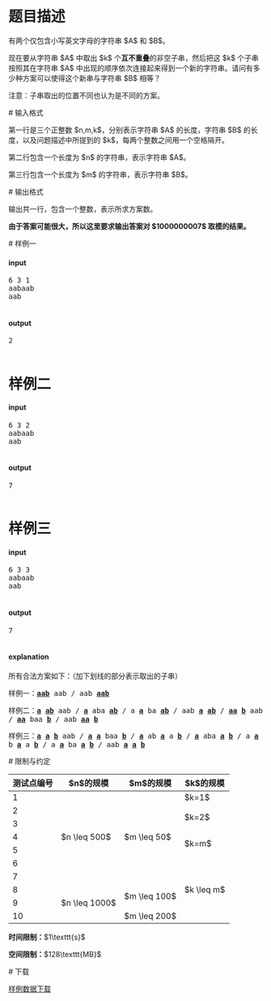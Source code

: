 # 题目描述

<p>有两个仅包含小写英文字母的字符串 $A$ 和 $B$。</p>
<p>现在要从字符串 $A$ 中取出 $k$ 个<strong>互不重叠</strong>的非空子串，然后把这 $k$ 个子串按照其在字符串 $A$ 中出现的顺序依次连接起来得到一个新的字符串。请问有多少种方案可以使得这个新串与字符串 $B$ 相等？</p>
<p>注意：子串取出的位置不同也认为是不同的方案。</p>
# 输入格式


<p>第一行是三个正整数 $n,m,k$，分别表示字符串 $A$ 的长度，字符串 $B$ 的长度，以及问题描述中所提到的 $k$，每两个整数之间用一个空格隔开。</p>
<p>第二行包含一个长度为 $n$ 的字符串，表示字符串 $A$。</p>
<p>第三行包含一个长度为 $m$ 的字符串，表示字符串 $B$。</p>
# 输出格式


<p>输出共一行，包含一个整数，表示所求方案数。 </p>
<p><strong>由于答案可能很大，所以这里要求输出答案对 $1000000007$ 取模的结果。</strong></p>
# 样例一


<h4>input</h4>
<pre>6 3 1
aabaab
aab

</pre>

<h4>output</h4>
<pre>2

</pre>

# 样例二


<h4>input</h4>
<pre>6 3 2
aabaab
aab

</pre>

<h4>output</h4>
<pre>7

</pre>

# 样例三


<h4>input</h4>
<pre>6 3 3
aabaab
aab

</pre>

<h4>output</h4>
<pre>7

</pre>

<h4>explanation</h4>
<p>所有合法方案如下：（加下划线的部分表示取出的子串）</p>
<p>样例一：<samp><strong><u>aab</u></strong> aab / aab <strong><u>aab</u></strong></samp></p>
<p>样例二：<samp><strong><u>a</u> <u>ab</u></strong> aab / <strong><u>a</u></strong> aba <strong><u>ab</u></strong> / a <strong><u>a</u></strong> ba <strong><u>ab</u></strong> / aab <strong><u>a</u> <u>ab</u></strong> / <strong><u>aa</u> <u>b</u></strong> aab / <strong><u>aa</u></strong> baa <strong><u>b</u></strong> / aab <strong><u>aa</u> <u>b</u></strong></samp></p>
<p>样例三：<samp><strong><u>a</u> <u>a</u> <u>b</u></strong> aab / <strong><u>a</u> <u>a</u></strong> baa <strong><u>b</u></strong> / <strong><u>a</u></strong> ab <strong><u>a</u></strong> a <strong><u>b</u></strong> / <strong><u>a</u></strong> aba <strong><u>a</u> <u>b</u></strong> / a <strong><u>a</u></strong> b <strong><u>a</u></strong> a <strong><u>b</u></strong> / a <strong><u>a</u></strong> ba <strong><u>a</u> <u>b</u></strong> / aab <strong><u>a</u> <u>a</u> <u>b</u></strong></samp></p>
# 限制与约定


<div class="table-responsive">
<table class="table table-bordered table-text-center table-vertical-middle"><thead><tr><th>测试点编号</th>
<th>$n$的规模</th>
<th>$m$的规模</th>
<th>$k$的规模</th>
</tr></thead><tbody><tr><td>1</td><td rowspan="7">$n \leq 500$</td><td rowspan="7"> $m \leq 50$</td><td>$k=1$</td></tr><tr><td>2</td><td rowspan="2">$k=2$</td></tr><tr><td>3</td></tr><tr><td>4</td><td rowspan="2">$k=m$</td></tr><tr><td>5</td></tr><tr><td>6</td><td rowspan="5">$k \leq m$</td></tr><tr><td>7</td></tr><tr><td>8</td><td rowspan="3">$n \leq 1000$</td><td rowspan="2">$m \leq 100$</td></tr><tr><td>9</td></tr><tr><td>10</td><td>$m \leq 200$</td></tr></tbody></table></div>


<p><strong>时间限制：</strong>$1\texttt{s}$</p>
<p><strong>空间限制：</strong>$128\texttt{MB}$</p>
# 下载


<p><a href="/download.php?type=problem&amp;id=149">样例数据下载</a></p>
